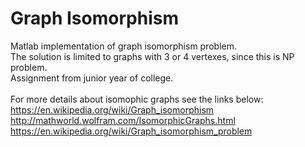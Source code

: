 # Graph Isomorphism
Matlab implementation of graph isomorphism problem.<br> The solution is limited to graphs with 3 or 4 vertexes, since this is NP problem.<br> Assignment from junior year of college. <br><br>
For more details about isomophic graphs see the links below:<br>
https://en.wikipedia.org/wiki/Graph_isomorphism <br>
http://mathworld.wolfram.com/IsomorphicGraphs.html <br>
https://en.wikipedia.org/wiki/Graph_isomorphism_problem

